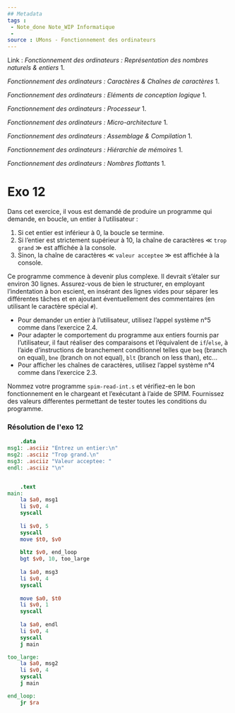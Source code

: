 ```yaml
---
## Metadata
tags : 
 - Note_done Note_WIP Informatique
 - 
source : UMons - Fonctionnement des ordinateurs
---
```


Link :
_Fonctionnement des ordinateurs : Représentation des nombres naturels & entiers_
1.

_Fonctionnement des ordinateurs : Caractères & Chaînes de caractères_
1.

_Fonctionnement des ordinateurs : Eléments de conception logique_
1.

_Fonctionnement des ordinateurs : Processeur_
1.

_Fonctionnement des ordinateurs : Micro-architecture_
1.

_Fonctionnement des ordinateurs : Assemblage & Compilation_
1.

_Fonctionnement des ordinateurs : Hiérarchie de mémoires_
1.

_Fonctionnement des ordinateurs : Nombres flottants_
1.

# Exo 12
Dans cet exercice, il vous est demandé de produire un programme qui demande, en boucle, un entier à l’utilisateur : 
1. Si cet entier est inférieur à 0, la boucle se termine. 
2. Si l’entier est strictement supérieur à 10, la chaîne de caractères ≪ `trop grand` ≫ est affichée à la console. 
3. Sinon, la chaîne de caractères  ≪ `valeur acceptee` ≫ est affichée à la console. 

Ce programme commence à devenir plus complexe. Il devrait s’étaler sur environ 30 lignes. Assurez-vous de bien le structurer, en employant l’indentation à bon escient, en insérant des lignes vides pour séparer les différentes tâches et en ajoutant éventuellement des commentaires (en utilisant le caractère spécial `#`).

- Pour demander un entier à l’utilisateur, utilisez l’appel système n°5 comme dans l’exercice 2.4. 
- Pour adapter le comportement du programme aux entiers fournis par l’utilisateur, il faut réaliser des comparaisons et l’équivalent de `if`/`else`, à l’aide d’instructions de branchement conditionnel telles que `beq` (branch on equal), `bne` (branch on not equal), `blt` (branch on less than), etc... 
- Pour afficher les chaînes de caractères, utilisez l’appel système n°4 comme dans l’exercice 2.3. 

Nommez votre programme `spim-read-int.s` et vérifiez-en le bon fonctionnement en le chargeant et l’exécutant à l’aide de SPIM. Fournissez des valeurs differentes permettant de tester toutes les conditions du programme.
### Résolution de l'exo 12
```mips
	.data 
msg1: .asciiz "Entrez un entier:\n" 
msg2: .asciiz "Trop grand.\n" 
msg3: .asciiz "Valeur acceptee: " 
endl: .asciiz "\n" 


	.text 
main: 
	la $a0, msg1 
	li $v0, 4 
	syscall 
	
	li $v0, 5 
	syscall 
	move $t0, $v0 
	
	bltz $v0, end_loop 
	bgt $v0, 10, too_large 
	
	la $a0, msg3 
	li $v0, 4 
	syscall 
	
	move $a0, $t0
	li $v0, 1 
	syscall 
	
	la $a0, endl 
	li $v0, 4 
	syscall 
	j main 

too_large: 
	la $a0, msg2 
	li $v0, 4 
	syscall 
	j main 

end_loop: 
	jr $ra
```